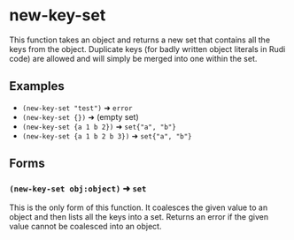 # new-key-set

This function takes an object and returns a new set that contains all the keys
from the object. Duplicate keys (for badly written object literals in Rudi code)
are allowed and will simply be merged into one within the set.

## Examples

* `(new-key-set "test")` ➜ `error`
* `(new-key-set {})` ➜ (empty set)
* `(new-key-set {a 1 b 2})` ➜ `set{"a", "b"}`
* `(new-key-set {a 1 b 2 b 3})` ➜ `set{"a", "b"}`

## Forms

### `(new-key-set obj:object)` ➜ `set`

This is the only form of this function. It coalesces the given value to an
object and then lists all the keys into a set. Returns an error if the given
value cannot be coalesced into an object.
